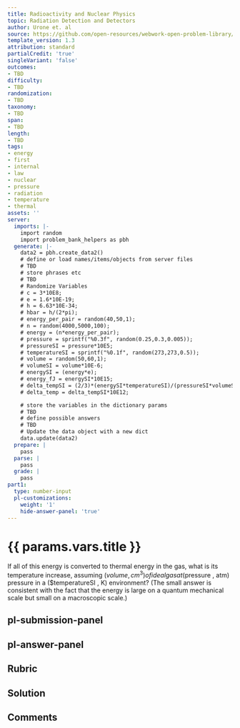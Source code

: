 ```yaml
---
title: Radioactivity and Nuclear Physics
topic: Radiation Detection and Detectors
author: Urone et. al
source: https://github.com/open-resources/webwork-open-problem-library/tree/master/Contrib/BrockPhysics/College_Physics_Urone/31.Radioactivity_and_Nuclear_Physics/31-02.Radiation_Detection_and_Detectors/NU_U17-31-02-003.pg
template_version: 1.3
attribution: standard
partialCredit: 'true'
singleVariant: 'false'
outcomes:
- TBD
difficulty:
- TBD
randomization:
- TBD
taxonomy:
- TBD
span:
- TBD
length:
- TBD
tags:
- energy
- first
- internal
- law
- nuclear
- pressure
- radiation
- temperature
- thermal
assets: ''
server:
  imports: |-
    import random
    import problem_bank_helpers as pbh
  generate: |-
    data2 = pbh.create_data2()
    # define or load names/items/objects from server files
    # TBD
    # store phrases etc
    # TBD
    # Randomize Variables
    # c = 3*10E8;
    # e = 1.6*10E-19;
    # h = 6.63*10E-34;
    # hbar = h/(2*pi);
    # energy_per_pair = random(40,50,1);
    # n = random(4000,5000,100);
    # energy = (n*energy_per_pair);
    # pressure = sprintf("%0.3f", random(0.25,0.3,0.005));
    # pressureSI = pressure*10E5;
    # temperatureSI = sprintf("%0.1f", random(273,273,0.5));
    # volume = random(50,60,1);
    # volumeSI = volume*10E-6;
    # energySI = (energy*e);
    # energy_fJ = energySI*10E15;
    # delta_tempSI = (2/3)*(energySI*temperatureSI)/(pressureSI*volumeSI);
    # delta_temp = delta_tempSI*10E12;

    # store the variables in the dictionary params
    # TBD
    # define possible answers
    # TBD
    # Update the data object with a new dict
    data.update(data2)
  prepare: |
    pass
  parse: |
    pass
  grade: |
    pass
part1:
  type: number-input
  pl-customizations:
    weight: '1'
    hide-answer-panel: 'true'
---
```


# {{ params.vars.title }} 


If all of this energy is converted to thermal energy in the gas, what is its temperature increase, assuming ($volume , cm^3) of ideal gas at ($pressure , atm) pressure in a ($temperatureSI , K) environment? (The small answer is consistent with the fact that the energy is large on a quantum mechanical scale but small on a macroscopic scale.)


## pl-submission-panel 


## pl-answer-panel 


## Rubric 


## Solution 


## Comments 


